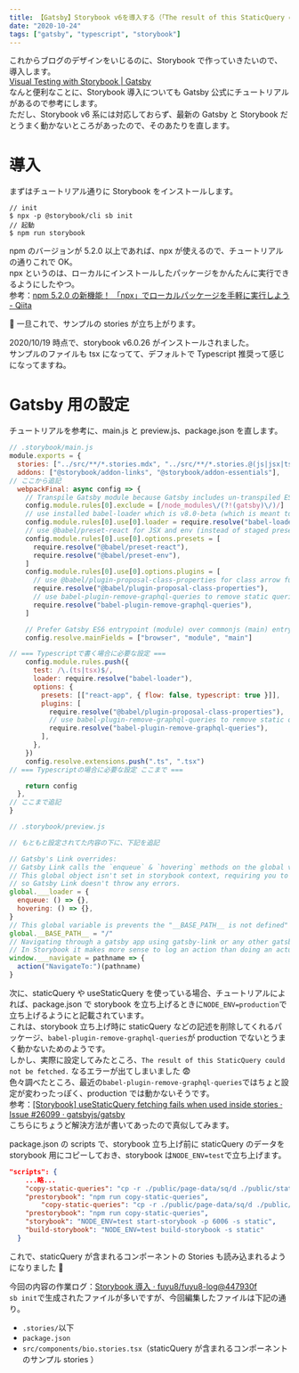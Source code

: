 ```yaml
---
title: 【Gatsby】Storybook v6を導入する（「The result of this StaticQuery could not be fetched.」のエラー解決済み）
date: "2020-10-24"
tags: ["gatsby", "typescript", "storybook"]
---
```


これからブログのデザインをいじるのに、Storybook で作っていきたいので、導入します。  
[Visual Testing with Storybook \| Gatsby](https://www.gatsbyjs.com/docs/visual-testing-with-storybook/)  
なんと便利なことに、Storybook 導入についても Gatsby 公式にチュートリアルがあるので参考にします。  
ただし、Storybook v6 系には対応しておらず、最新の Gatsby と Storybook だとうまく動かないところがあったので、そのあたりを直します。

# 導入

まずはチュートリアル通りに Storybook をインストールします。

```
// init
$ npx -p @storybook/cli sb init
// 起動
$ npm run storybook
```

npm のバージョンが 5.2.0 以上であれば、npx が使えるので、チュートリアルの通りこれで OK。  
npx というのは、ローカルにインストールしたパッケージをかんたんに実行できるようにしたやつ。  
参考：[npm 5\.2\.0 の新機能！ 「npx」でローカルパッケージを手軽に実行しよう \- Qiita](https://qiita.com/tonkotsuboy_com/items/8227f5993769c3df533d)

 一旦これで、サンプルの stories が立ち上がります。

2020/10/19 時点で、storybook v6.0.26 がインストールされました。  
サンプルのファイルも tsx になってて、デフォルトで Typescript 推奨って感じになってますね。

# Gatsby 用の設定

チュートリアルを参考に、main.js と preview.js、package.json を直します。

```main.js
// .storybook/main.js
module.exports = {
  stories: ["../src/**/*.stories.mdx", "../src/**/*.stories.@(js|jsx|ts|tsx)"],
  addons: ["@storybook/addon-links", "@storybook/addon-essentials"],
// ここから追記
  webpackFinal: async config => {
    // Transpile Gatsby module because Gatsby includes un-transpiled ES6 code.
    config.module.rules[0].exclude = [/node_modules\/(?!(gatsby)\/)/]
    // use installed babel-loader which is v8.0-beta (which is meant to work with @babel/core@7)
    config.module.rules[0].use[0].loader = require.resolve("babel-loader")
    // use @babel/preset-react for JSX and env (instead of staged presets)
    config.module.rules[0].use[0].options.presets = [
      require.resolve("@babel/preset-react"),
      require.resolve("@babel/preset-env"),
    ]
    config.module.rules[0].use[0].options.plugins = [
      // use @babel/plugin-proposal-class-properties for class arrow functions
      require.resolve("@babel/plugin-proposal-class-properties"),
      // use babel-plugin-remove-graphql-queries to remove static queries from components when rendering in storybook
      require.resolve("babel-plugin-remove-graphql-queries"),
    ]

    // Prefer Gatsby ES6 entrypoint (module) over commonjs (main) entrypoint
    config.resolve.mainFields = ["browser", "module", "main"]

// === Typescriptで書く場合に必要な設定 ===
    config.module.rules.push({
      test: /\.(ts|tsx)$/,
      loader: require.resolve("babel-loader"),
      options: {
        presets: [["react-app", { flow: false, typescript: true }]],
        plugins: [
          require.resolve("@babel/plugin-proposal-class-properties"),
          // use babel-plugin-remove-graphql-queries to remove static queries from components when rendering in storybook
          require.resolve("babel-plugin-remove-graphql-queries"),
        ],
      },
    })
    config.resolve.extensions.push(".ts", ".tsx")
// === Typescriptの場合に必要な設定 ここまで ===

    return config
  },
// ここまで追記
}
```

```preview.js
// .storybook/preview.js

// もともと設定されてた内容の下に、下記を追記

// Gatsby's Link overrides:
// Gatsby Link calls the `enqueue` & `hovering` methods on the global variable ___loader.
// This global object isn't set in storybook context, requiring you to override it to empty functions (no-op),
// so Gatsby Link doesn't throw any errors.
global.___loader = {
  enqueue: () => {},
  hovering: () => {},
}
// This global variable is prevents the "__BASE_PATH__ is not defined" error inside Storybook.
global.__BASE_PATH__ = "/"
// Navigating through a gatsby app using gatsby-link or any other gatsby component will use the `___navigate` method.
// In Storybook it makes more sense to log an action than doing an actual navigate. Checkout the actions addon docs for more info: https://github.com/storybookjs/storybook/tree/master/addons/actions.
window.___navigate = pathname => {
  action("NavigateTo:")(pathname)
}
```

次に、staticQuery や useStaticQuery を使っている場合、チュートリアルによれば、package.json で storybook を立ち上げるときに`NODE_ENV=production`で立ち上げるようにと記載されています。  
これは、storybook 立ち上げ時に staticQuery などの記述を削除してくれるパッケージ、`babel-plugin-remove-graphql-queries`が production でないとうまく動かないためのようです。  
しかし、実際に設定してみたところ、`The result of this StaticQuery could not be fetched.` なるエラーが出てしまいました 😨  
色々調べたところ、最近の`babel-plugin-remove-graphql-queries`ではちょと設定が変わったっぽく、production では動かないそうです。  
参考：[\[Storybook\] useStaticQuery fetching fails when used inside stories · Issue \#26099 · gatsbyjs/gatsby](https://github.com/gatsbyjs/gatsby/issues/26099)  
こちらにちょうど解決方法が書いてあったので真似してみます。

package.json の scripts で、storybook 立ち上げ前に staticQuery のデータを storybook 用にコピーしておき、storybook は`NODE_ENV=test`で立ち上げます。

```package.json
"scripts": {
    ...略...
    "copy-static-queries": "cp -r ./public/page-data/sq/d ./public/static",
    "prestorybook": "npm run copy-static-queries",
        "copy-static-queries": "cp -r ./public/page-data/sq/d ./public/static",
    "prestorybook": "npm run copy-static-queries",
    "storybook": "NODE_ENV=test start-storybook -p 6006 -s static",
    "build-storybook": "NODE_ENV=test build-storybook -s static"
  }
```

これで、staticQuery が含まれるコンポーネントの Stories も読み込まれるようになりました 🎉

今回の内容の作業ログ：[Storybook 導入 · fuyu8/fuyu8\-log@447930f](https://github.com/fuyu8/fuyu8-log/commit/447930fd0fba269a07994fb09b12cf4f6415b602)  
`sb init`で生成されたファイルが多いですが、今回編集したファイルは下記の通り。

- `.stories/`以下
- `package.json`
- `src/components/bio.stories.tsx`（staticQuery が含まれるコンポーネントのサンプル stories
  ）
